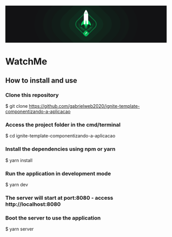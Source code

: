 <p align="center"> 
  <a href="https://moveit-application.vercel.app/">
    <img src="./public/screenshots/banner-ignite.png" />
  </a>
</p>
<p align="center"> 
  <h1>WatchMe</h1>
</p>

## How to install and use

### Clone this repository
$ git clone https://github.com/gabrielweb2020/ignite-template-componentizando-a-aplicacao

### Access the project folder in the cmd/terminal
$ cd ignite-template-componentizando-a-aplicacao

### Install the dependencies using npm or yarn
$ yarn install

### Run the application in development mode
$ yarn dev

### The server will start at port:8080 - access  http://localhost:8080

### Boot the server to use the application
$ yarn server

```
